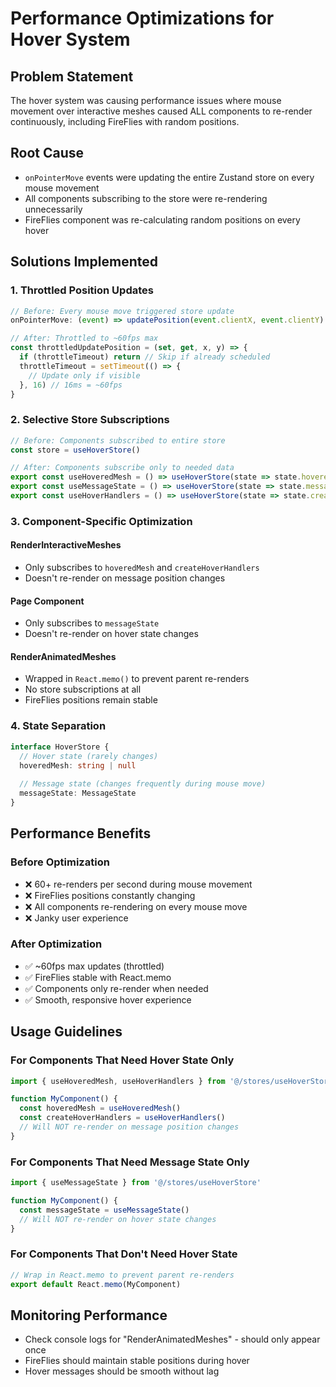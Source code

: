 # Performance Optimizations for Hover System

## Problem Statement
The hover system was causing performance issues where mouse movement over interactive meshes caused ALL components to re-render continuously, including FireFlies with random positions.

## Root Cause
- `onPointerMove` events were updating the entire Zustand store on every mouse movement
- All components subscribing to the store were re-rendering unnecessarily
- FireFlies component was re-calculating random positions on every hover

## Solutions Implemented

### 1. Throttled Position Updates
```typescript
// Before: Every mouse move triggered store update
onPointerMove: (event) => updatePosition(event.clientX, event.clientY)

// After: Throttled to ~60fps max
const throttledUpdatePosition = (set, get, x, y) => {
  if (throttleTimeout) return // Skip if already scheduled
  throttleTimeout = setTimeout(() => {
    // Update only if visible
  }, 16) // 16ms = ~60fps
}
```

### 2. Selective Store Subscriptions
```typescript
// Before: Components subscribed to entire store
const store = useHoverStore()

// After: Components subscribe only to needed data
export const useHoveredMesh = () => useHoverStore(state => state.hoveredMesh)
export const useMessageState = () => useHoverStore(state => state.messageState)
export const useHoverHandlers = () => useHoverStore(state => state.createHoverHandlers)
```

### 3. Component-Specific Optimization

#### RenderInteractiveMeshes
- Only subscribes to `hoveredMesh` and `createHoverHandlers`
- Doesn't re-render on message position changes

#### Page Component
- Only subscribes to `messageState`
- Doesn't re-render on hover state changes

#### RenderAnimatedMeshes
- Wrapped in `React.memo()` to prevent parent re-renders
- No store subscriptions at all
- FireFlies positions remain stable

### 4. State Separation
```typescript
interface HoverStore {
  // Hover state (rarely changes)
  hoveredMesh: string | null
  
  // Message state (changes frequently during mouse move)
  messageState: MessageState
}
```

## Performance Benefits

### Before Optimization
- ❌ 60+ re-renders per second during mouse movement
- ❌ FireFlies positions constantly changing
- ❌ All components re-rendering on every mouse move
- ❌ Janky user experience

### After Optimization
- ✅ ~60fps max updates (throttled)
- ✅ FireFlies stable with React.memo
- ✅ Components only re-render when needed
- ✅ Smooth, responsive hover experience

## Usage Guidelines

### For Components That Need Hover State Only
```typescript
import { useHoveredMesh, useHoverHandlers } from '@/stores/useHoverStore'

function MyComponent() {
  const hoveredMesh = useHoveredMesh()
  const createHoverHandlers = useHoverHandlers()
  // Will NOT re-render on message position changes
}
```

### For Components That Need Message State Only
```typescript
import { useMessageState } from '@/stores/useHoverStore'

function MyComponent() {
  const messageState = useMessageState()
  // Will NOT re-render on hover state changes
}
```

### For Components That Don't Need Hover State
```typescript
// Wrap in React.memo to prevent parent re-renders
export default React.memo(MyComponent)
```

## Monitoring Performance
- Check console logs for "RenderAnimatedMeshes" - should only appear once
- FireFlies should maintain stable positions during hover
- Hover messages should be smooth without lag 